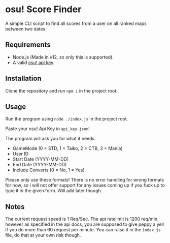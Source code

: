 # osu! Score Finder

A simple CLI script to find all scores from a user on all ranked maps between two dates.

## Requirements

* Node.js (Made in v12, so only this is supported).
* A valid [osu! api key](https://osu.ppy.sh/p/api).

## Installation

Clone the repository and run `npm i` in the project root.

## Usage

Run the program using `node ./index.js` in the project root.

Paste your osu! Api Key in `api_key.json`!

The program will ask you for what it needs:
* GameMode (0 = STD, 1 = Taiko, 2 = CTB, 3 = Mania)
* User ID
* Start Date (YYYY-MM-DD)
* End Date (YYYY-MM-DD)
* Include Converts (0 = No, 1 = Yes)

Please only use these formats! There is no error handling for wrong formats for now, so i will not offer support for any issues coming up if you fuck up to type it in the given form. Will add later though.

## Notes

The current request speed is 1 Req/Sec. The api ratelimit is 1200 req/min, however as specified in the api docs, you are supposed to give peppy a yell if you do more than 60 request per minute. You can raise it in the `index.js` file, do that at your own risk though.
